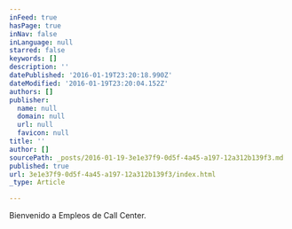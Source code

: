```yaml
---
inFeed: true
hasPage: true
inNav: false
inLanguage: null
starred: false
keywords: []
description: ''
datePublished: '2016-01-19T23:20:18.990Z'
dateModified: '2016-01-19T23:20:04.152Z'
authors: []
publisher:
  name: null
  domain: null
  url: null
  favicon: null
title: ''
author: []
sourcePath: _posts/2016-01-19-3e1e37f9-0d5f-4a45-a197-12a312b139f3.md
published: true
url: 3e1e37f9-0d5f-4a45-a197-12a312b139f3/index.html
_type: Article

---
```

Bienvenido a Empleos de Call Center.